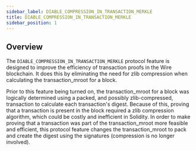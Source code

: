 ```yaml
---
sidebar_label: DIABLE_COMPRESSION_IN_TRANSACTION_MERKLE
title: DIABLE_COMPRESSION_IN_TRANSACTION_MERKLE
sidebar_position: 1
---
```


## Overview

The `DIABLE_COMPRESSION_IN_TRANSACTION_MERKLE` protocol feature is designed to improve the efficiency of transaction proofs in the Wire blockchain. It does this by eliminating the need for zlib compression when calculating the transaction_mroot for a block.

Prior to this feature being turned on, the transaction_mroot for a block was logically determined using a packed, and possibly zlib-compressed, transaction to calculate each transaction's digest. Because of this, proving that a transaction is present in the block required a zlib compression algorithm, which could be costly and inefficient in Solidity.
In order to make proving that a transaction was part of the transaction_mroot more feasible and efficient, this protocol feature changes the transaction_mroot to pack and create the digest using the signatures (compression is no longer involved).
